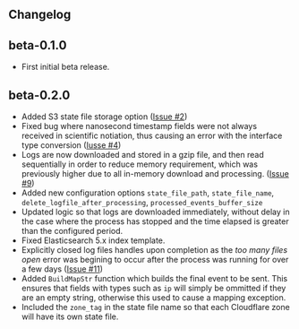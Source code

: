## Changelog

beta-0.1.0
-----
* First initial beta release.

beta-0.2.0
-----
* Added S3 state file storage option ([Issue #2](https://github.com/hartfordfive/cloudflarebeat/issues/2))
* Fixed bug where nanosecond timestamp fields were not always received in scientific notiation, thus causing an error with the interface type conversion ([Iusse #4](https://github.com/hartfordfive/cloudflarebeat/issues/4))
* Logs are now downloaded and stored in a gzip file, and then read sequentially in order to reduce memory requirement, which was previously higher due to all in-memory download and processing. ([Issue #9](https://github.com/hartfordfive/cloudflarebeat/issues/9))
* Added new configuration options `state_file_path`, `state_file_name`, `delete_logfile_after_processing`, `processed_events_buffer_size`
* Updated logic so that logs are downloaded immediately, without delay in the case where the process has stopped and the time elapsed is greater than the configured period.
* Fixed Elasticsearch 5.x index template.
* Explicitly closed log files handles upon completion as the *too many files open* error was begining to occur after the process was running for over a few days ([Issue #11](https://github.com/hartfordfive/cloudflarebeat/issues/11))
* Added `BuildMapStr` function which builds the final event to be sent.  This ensures that fields with types such as `ip` will simply be ommitted if they are an empty string, otherwise this used to cause a mapping exception.
* Included the `zone_tag` in the state file name so that each Cloudflare zone will have its own state file.
